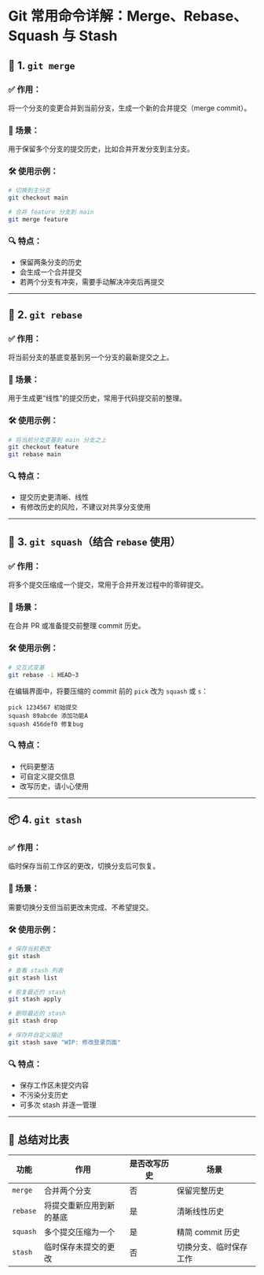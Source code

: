 # Git 常用命令详解：Merge、Rebase、Squash 与 Stash

## 📌 1. `git merge`

### ✅ 作用：

将一个分支的变更合并到当前分支，生成一个新的合并提交（merge commit）。

### 🧠 场景：

用于保留多个分支的提交历史，比如合并开发分支到主分支。

### 🛠️ 使用示例：

```bash
# 切换到主分支
git checkout main

# 合并 feature 分支到 main
git merge feature
```

### 🔍 特点：

* 保留两条分支的历史
* 会生成一个合并提交
* 若两个分支有冲突，需要手动解决冲突后再提交

---

## 🔁 2. `git rebase`

### ✅ 作用：

将当前分支的基底变基到另一个分支的最新提交之上。

### 🧠 场景：

用于生成更“线性”的提交历史，常用于代码提交前的整理。

### 🛠️ 使用示例：

```bash
# 将当前分支变基到 main 分支之上
git checkout feature
git rebase main
```

### 🔍 特点：

* 提交历史更清晰、线性
* 有修改历史的风险，不建议对共享分支使用

---

## 🧩 3. `git squash`（结合 `rebase` 使用）

### ✅ 作用：

将多个提交压缩成一个提交，常用于合并开发过程中的零碎提交。

### 🧠 场景：

在合并 PR 或准备提交前整理 commit 历史。

### 🛠️ 使用示例：

```bash
# 交互式变基
git rebase -i HEAD~3
```

在编辑界面中，将要压缩的 commit 前的 `pick` 改为 `squash` 或 `s`：

```
pick 1234567 初始提交
squash 89abcde 添加功能A
squash 456def0 修复bug
```

### 🔍 特点：

* 代码更整洁
* 可自定义提交信息
* 改写历史，请小心使用

---

## 📦 4. `git stash`

### ✅ 作用：

临时保存当前工作区的更改，切换分支后可恢复。

### 🧠 场景：

需要切换分支但当前更改未完成、不希望提交。

### 🛠️ 使用示例：

```bash
# 保存当前更改
git stash

# 查看 stash 列表
git stash list

# 恢复最近的 stash
git stash apply

# 删除最近的 stash
git stash drop

# 保存并自定义描述
git stash save "WIP: 修改登录页面"
```

### 🔍 特点：

* 保存工作区未提交内容
* 不污染分支历史
* 可多次 stash 并逐一管理

---

## 🧭 总结对比表

| 功能       | 作用           | 是否改写历史 | 场景           |
| -------- | ------------ | ------ | ------------ |
| `merge`  | 合并两个分支       | 否      | 保留完整历史       |
| `rebase` | 将提交重新应用到新的基底 | 是      | 清晰线性历史       |
| `squash` | 多个提交压缩为一个    | 是      | 精简 commit 历史 |
| `stash`  | 临时保存未提交的更改   | 否      | 切换分支、临时保存工作  |

